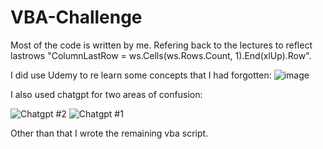 # VBA-Challenge

Most of the code is written by me. Refering back to the lectures to reflect lastrows "ColumnLastRow = ws.Cells(ws.Rows.Count, 1).End(xlUp).Row".



I did use Udemy to re learn some concepts that I had forgotten: ![image](https://github.com/Mohammed-a-ali01/VBA-Challenge/assets/81397577/33cfdd67-7ed4-4734-b378-a97642c72080)




I also used chatgpt for two areas of confusion: 


![Chatgpt #2](https://github.com/Mohammed-a-ali01/VBA-Challenge/assets/81397577/004b9993-0ef1-4137-a479-cccb25b859fe)
![Chatgpt #1](https://github.com/Mohammed-a-ali01/VBA-Challenge/assets/81397577/e12c8ee9-24ec-4781-8157-6fc08bc320e9)


Other than that I wrote the remaining vba script.
